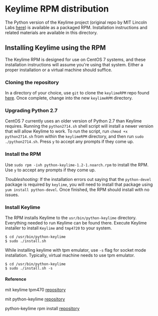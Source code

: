 # Keylime RPM distribution

The Python version of the Keylime project (original repo by MIT Lincoln Labs
[here](https://github.com/mit-ll/python-keylime)) is available as a packaged
RPM. Installation instructions and related materials are available in this
directory.

## Installing Keylime using the RPM

The Keylime RPM is designed for use on CentOS 7 systems, and these
installation instructions will assume you're using that system. Either a
proper installation or a virtual machine should suffice.

### Cloning the repository

In a directory of your choice, use `git` to clone the `keylimeRPM` repo found 
[here](https://github.com/HuzefaMandvi/keylimeRPM). Once complete, change into
the new `keylimeRPM` directory.

### Upgrading Python 2.7

CentOS 7 currently uses an older version of Python 2.7 than Keylime
requires. Running the `python2714.sh` shell script will install a newer
version that will allow Keylime to work. To run the script, run 
`chmod +x python2714.sh` from within the `keylimeRPM` directory, and then run
`sudo ./python2714.sh`. Press `y` to accept any prompts if they come up.

### Install the RPM

Use `sudo rpm -ivh python-keylime-1.2-1.noarch.rpm` to install the RPM. Use
`y` to accept any prompts if they come up.

*Troubleshooting:* If the installation errors out saying that the
`python-devel` package is required by `keylime`, you will need to install that
package using `yum install python-devel`. Once finished, the RPM should
install with no issues.

### Install Keylime

The RPM installs Keylime to the `usr/bin/python-keylime` directory. Everything
needed to run Keylime can be found there. Execute Keylime installer to install
`Keylime` and `tmp4720` to your system.

```
$ cd /usr/bin/python-keylime
$ sudo ./install.sh
```

While installing keylime with tpm emulator, use `-s` flag for socket mode
installation. Typically, virtual machine needs to use tpm emulator.

```
$ cd /usr/bin/python-keylime
$ sudo ./install.sh -s
```

#### Reference

mit keylime tpm470 [repository](https://github.com/mit-ll/tpm4720-keylime)

mit python-keylime [repository](https://github.com/mit-ll/python-keylime)

python-keylime rpm install 
[repository](https://github.com/HuzefaMandvi/keylimeRPM)
